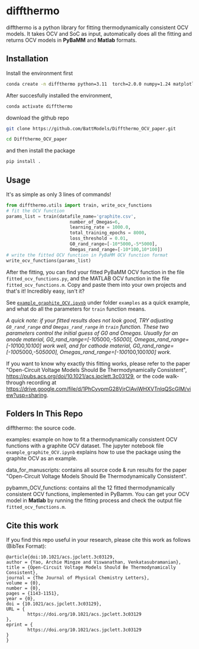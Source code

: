 # diffthermo
diffthermo is a python library for fitting thermodynamically consistent OCV models. It takes OCV and SoC as input, automatically does all the fitting and returns OCV models in **PyBaMM** and **Matlab** formats. 


## Installation 
Install the environment first
```bash
conda create -n diffthermo python=3.11  torch=2.0.0 numpy=1.24 matplotlib pandas
```
After succesfully installed the environment, 
```bash
conda activate diffthermo 
```
download the github repo
```bash
git clone https://github.com/BattModels/Diffthermo_OCV_paper.git
```
```bash
cd Diffthermo_OCV_paper
```
and then install the package
```bash
pip install .
```

## Usage
It's as simple as only 3 lines of commands!
```python
from diffthermo.utils import train, write_ocv_functions
# fit the OCV function
params_list = train(datafile_name='graphite.csv', 
                        number_of_Omegas=6, 
                        learning_rate = 1000.0, 
                        total_training_epochs = 8000,
                        loss_threshold = 0.01,
                        G0_rand_range=[-10*5000,-5*5000], 
                        Omegas_rand_range=[-10*100,10*100])
# write the fitted OCV function in PyBaMM OCV function format
write_ocv_functions(params_list)
```
After the fitting, you can find your fitted PyBaMM OCV function in the file `fitted_ocv_functions.py`, and the MATLAB OCV function in the file `fitted_ocv_functions.m`.
Copy and paste them into your own projects and that's it! Incredibly easy, isn't it?

See [`example_graphite_OCV.ipynb`](examples/example_graphite_OCV.ipynb) under folder `examples` as a quick example, and what do all the parameters for `train` function means. 

*A quick note: if your fitted results does not look good, TRY adjusting `G0_rand_range` and `Omegas_rand_range` in `train` function. These two parameters control the initial guess of G0 and Omegas.  Usually for an anode material, G0_rand_range=[-10*5000,-5*5000], Omegas_rand_range=[-10*100,10*100] work well, and for cathode material, G0_rand_range=[-100*5000,-50*5000], Omegas_rand_range=[-100*100,100*100] work.* 

If you want to know why exactly this fitting works, please refer to the paper "Open-Circuit Voltage Models Should Be Thermodynamically Consistent", https://pubs.acs.org/doi/10.1021/acs.jpclett.3c03129, or the code walk-through recording at https://drive.google.com/file/d/1PhCyvpmG28VjrClAviWHXVTnlqQScGIM/view?usp=sharing. 


## Folders In This Repo
diffthermo: the source code. 

examples: example on how to fit a thermodynamically consistent OCV functions with a graphite OCV dataset. The jupyter notebook file `example_graphite_OCV.ipynb` explains how to use the package using the graphite OCV as an example. 

data_for_manuscripts: contains all source code & run results for the paper "Open-Circuit Voltage Models Should Be Thermodynamically Consistent".

pybamm_OCV_functions: contains all the 12 fitted thermodynamically consistent OCV functions, implemented in PyBamm. You can get your OCV model in **Matlab** by running the fitting process and check the output file `fitted_ocv_functions.m`.


## Cite this work
If you find this repo useful in your research, please cite this work as follows (BibTex Format):
```
@article{doi:10.1021/acs.jpclett.3c03129,
author = {Yao, Archie Mingze and Viswanathan, Venkatasubramanian},
title = {Open-Circuit Voltage Models Should Be Thermodynamically Consistent},
journal = {The Journal of Physical Chemistry Letters},
volume = {0},
number = {0},
pages = {1143-1151},
year = {0},
doi = {10.1021/acs.jpclett.3c03129},
URL = { 
        https://doi.org/10.1021/acs.jpclett.3c03129
},
eprint = { 
        https://doi.org/10.1021/acs.jpclett.3c03129
}
}
```




